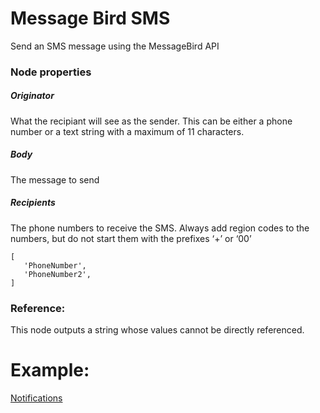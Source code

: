 # Message Bird SMS

Send an SMS message using the MessageBird API

### Node properties

##### Originator

What the recipiant will see as the sender. This can be either a phone number or a text string with a maximum of 11 characters.

##### Body

The message to send

##### Recipients

The phone numbers to receive the SMS. Always add region codes to the numbers, but do not start them with the prefixes ‘+’ or ‘00’

    [
       'PhoneNumber',
       'PhoneNumber2',
    ]

### Reference:

This node outputs a string whose values cannot be directly referenced.

# Example:

[Notifications](../../Nodes/Examples/Notifications.md)
